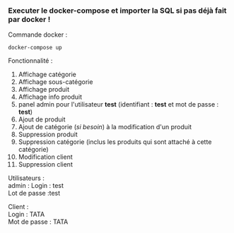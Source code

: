 ### Executer le docker-compose et importer la SQL si pas déjà fait par docker !

Commande docker : 

    docker-compose up

Fonctionnalité :

 1. Affichage catégorie
 2. Affichage sous-catégorie
 3. Affichage produit
 4. Affichage info produit
 5. panel admin pour l'utilisateur **test** (identifiant : **test** et mot de passe : **test**)
 6. Ajout de produit
 7. Ajout de catégorie (*si besoin*) à la modification d'un produit
 8. Suppression produit
 9. Suppression catégorie (inclus les produits qui sont attaché à cette catégorie)
 10. Modification client
 11. Suppression client  

Utilisateurs :   
admin : 
Login : test  
Lot de passe :test

Client :  
Login : TATA  
Mot de passe : TATA
